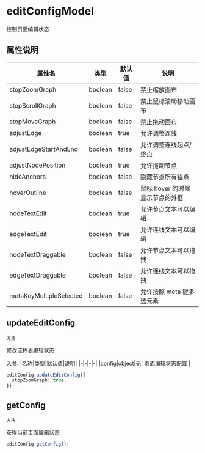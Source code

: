 # editConfigModel

控制页面编辑状态

## 属性说明

| 属性名                  | 类型    | 默认值 | 说明                            |
| ----------------------- | ------- | ------ | ------------------------------- |
| stopZoomGraph           | boolean | false  | 禁止缩放画布                    |
| stopScrollGraph         | boolean | false  | 禁止鼠标滚动移动画布            |
| stopMoveGraph           | boolean | false  | 禁止拖动画布                    |
| adjustEdge              | boolean | true   | 允许调整连线                    |
| adjustEdgeStartAndEnd   | boolean | false  | 允许调整连线起点/终点           |
| adjustNodePosition      | boolean | true   | 允许拖动节点                    |
| hideAnchors             | boolean | false  | 隐藏节点所有锚点                |
| hoverOutline            | boolean | false  | 鼠标 hover 的时候显示节点的外框 |
| nodeTextEdit            | boolean | true   | 允许节点文本可以编辑            |
| edgeTextEdit            | boolean | true   | 允许连线文本可以编辑            |
| nodeTextDraggable       | boolean | false  | 允许节点文本可以拖拽            |
| edgeTextDraggable       | boolean | false  | 允许连线文本可以拖拽            |
| metaKeyMultipleSelected | boolean | false  | 允许按照 meta 键多选元素        |

## updateEditConfig

`方法`

修改流程表编辑状态

入参:
|名称|类型|默认值|说明|
|-|-|-|-|
|config|object|无| 页面编辑状态配置 |

```ts
editConfig.updateEditConfig({
  stopZoomGraph: true,
});
```

## getConfig

`方法`

获得当前页面编辑状态

```ts
editConfig.getConfig();
```
